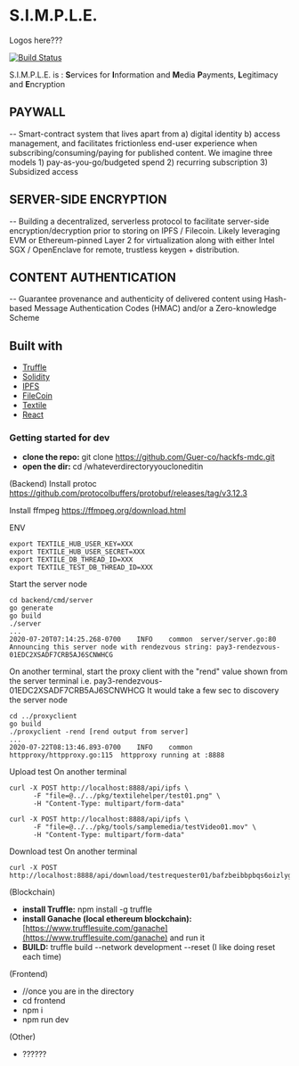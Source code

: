 # S.I.M.P.L.E.

Logos here???

[![Build Status](https://travis-ci.org/joemccann/dillinger.svg?branch=master)](https://travis-ci.org/joemccann/dillinger)

S.I.M.P.L.E. is :  **S**ervices for **I**nformation and **M**edia **P**ayments, **L**egitimacy and **E**ncryption
## PAYWALL
-- Smart-contract system that lives apart from a) digital identity b) access management, and facilitates frictionless end-user experience when subscribing/consuming/paying for published content. We imagine three models 1) pay-as-you-go/budgeted spend 2) recurring subscription 3) Subsidized access
## SERVER-SIDE ENCRYPTION
-- Building a decentralized, serverless protocol to facilitate server-side encryption/decryption prior to storing on IPFS / Filecoin. Likely leveraging EVM or Ethereum-pinned Layer 2 for virtualization along with either Intel SGX / OpenEnclave for remote, trustless keygen + distribution.
## CONTENT AUTHENTICATION
-- Guarantee provenance and authenticity of delivered content using Hash-based Message Authentication Codes (HMAC) and/or a Zero-knowledge Scheme

## Built with
* [Truffle](https://www.google.com)
* [Solidity](https://www.google.com)
* [IPFS](https://www.google.com)
* [FileCoin](https://www.google.com)
* [Textile](https://www.google.com)
* [React](https://www.google.com)


### Getting started for dev

* **clone the repo:** git clone https://github.com/Guer-co/hackfs-mdc.git
* **open the dir:** cd /whateverdirectoryyoucloneditin

(Backend)
Install protoc
https://github.com/protocolbuffers/protobuf/releases/tag/v3.12.3

Install ffmpeg
https://ffmpeg.org/download.html

ENV
```
export TEXTILE_HUB_USER_KEY=XXX
export TEXTILE_HUB_USER_SECRET=XXX
export TEXTILE_DB_THREAD_ID=XXX
export TEXTILE_TEST_DB_THREAD_ID=XXX
```

Start the server node
```
cd backend/cmd/server
go generate
go build
./server
...
2020-07-20T07:14:25.268-0700	INFO	common	server/server.go:80	Announcing this server node with rendezvous string: pay3-rendezvous-01EDC2XSADF7CRB5AJ6SCNWHCG
```

On another terminal, start the proxy client with the "rend" value shown from the server terminal i.e. pay3-rendezvous-01EDC2XSADF7CRB5AJ6SCNWHCG
It would take a few sec to discovery the server node
```
cd ../proxyclient
go build
./proxyclient -rend [rend output from server]
...
2020-07-22T08:13:46.893-0700	INFO	common	httpproxy/httpproxy.go:115	httpproxy running at :8888
```

Upload test
On another terminal
```
curl -X POST http://localhost:8888/api/ipfs \
	  -F "file=@../../pkg/textilehelper/test01.png" \
	  -H "Content-Type: multipart/form-data"
```
```
curl -X POST http://localhost:8888/api/ipfs \
	  -F "file=@../../pkg/tools/samplemedia/testVideo01.mov" \
	  -H "Content-Type: multipart/form-data"
```

Download test
On another terminal
```
curl -X POST http://localhost:8888/api/download/testrequester01/bafzbeibbpbqs6oizlyg7dh7tkjxmlldp3l2xdg5yghbtw4ehxl2xiwkyba
```


(Blockchain)
* **install Truffle:** npm install -g truffle
* **install Ganache (local ethereum blockchain):** [https://www.trufflesuite.com/ganache](https://www.trufflesuite.com/ganache) and run it
* **BUILD:** truffle build --network development --reset    (I like doing reset each time)

(Frontend)
* //once you are in the directory
* cd frontend
* npm i
* npm run dev

(Other)
* ??????
